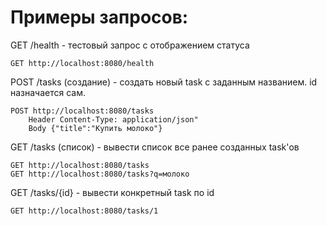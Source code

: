 # Примеры запросов:

GET /health - тестовый запрос с отображением статуса 
    
    GET http://localhost:8080/health

    
POST /tasks (создание) - создать новый task с заданным названием. id назначается сам.
   
    POST http://localhost:8080/tasks 
        Header Content-Type: application/json"
        Body {"title":"Купить молоко"}

        
GET /tasks (список) - вывести список все ранее созданных task'ов
 
    GET http://localhost:8080/tasks
    GET http://localhost:8080/tasks?q=молоко

    
GET /tasks/{id} - вывести конкретный task по id
  
    GET http://localhost:8080/tasks/1
